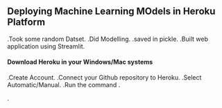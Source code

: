 ##  Deploying Machine Learning MOdels in Heroku Platform
.Took some random Datset.
.Did Modelling.
.saved in pickle.
.Built web application using Streamlit.
#### Download Heroku in your Windows/Mac systems
.Create Account.
.Connect your Github repository to Heroku.
.Select Automatic/Manual.
.Run the command .

.
